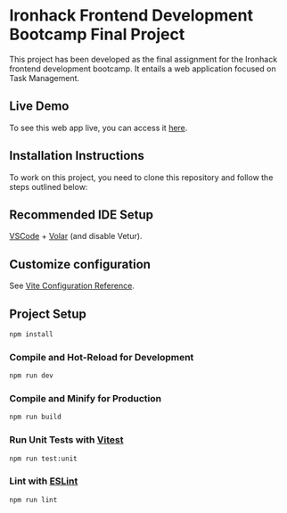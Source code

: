 # Ironhack Frontend Development Bootcamp Final Project

This project has been developed as the final assignment for the Ironhack frontend development bootcamp. It entails a web application focused on Task Management.

## Live Demo

To see this web app live, you can access it [here](https://main--taskinetor3000.netlify.app/).

## Installation Instructions

To work on this project, you need to clone this repository and follow the steps outlined below:

## Recommended IDE Setup

[VSCode](https://code.visualstudio.com/) + [Volar](https://marketplace.visualstudio.com/items?itemName=Vue.volar) (and disable Vetur).

## Customize configuration

See [Vite Configuration Reference](https://vitejs.dev/config/).

## Project Setup

```sh
npm install
```

### Compile and Hot-Reload for Development

```sh
npm run dev
```

### Compile and Minify for Production

```sh
npm run build
```

### Run Unit Tests with [Vitest](https://vitest.dev/)

```sh
npm run test:unit
```

### Lint with [ESLint](https://eslint.org/)

```sh
npm run lint
```
